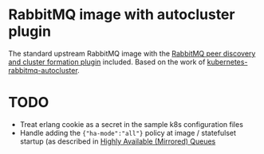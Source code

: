 # RabbitMQ image with autocluster plugin

The standard upstream RabbitMQ image with the [RabbitMQ peer discovery and cluster formation plugin](https://github.com/rabbitmq/rabbitmq-autocluster) included. Based on the work of [kubernetes-rabbitmq-autocluster](https://github.com/lcantelli/kubernetes-rabbitmq-autocluster).

# TODO

- Treat erlang cookie as a secret in the sample k8s configuration files
- Handle adding the `{"ha-mode":"all"}` policy at image / statefulset startup (as described in [Highly Available (Mirrored) Queues](https://www.rabbitmq.com/ha.html)
